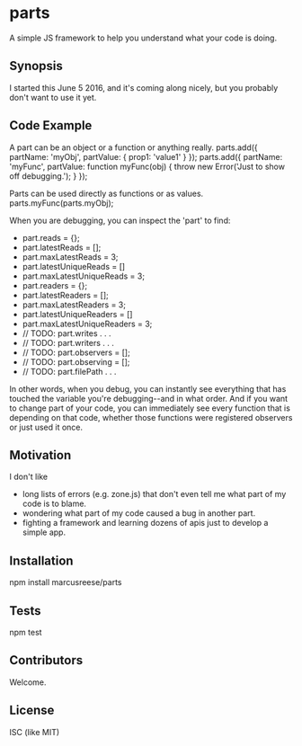 # parts
A simple JS framework to help you understand what your code is doing.

## Synopsis

I started this June 5 2016, and it's coming along nicely, but you probably don't want to use it yet.

## Code Example

A part can be an object or a function or anything really.
    parts.add({
      partName: 'myObj',
      partValue: {
        prop1: 'value1'
      }
    });
    parts.add({
      partName: 'myFunc',
      partValue: function myFunc(obj) {
        throw new Error('Just to show off debugging.');
      }
    });

Parts can be used directly as functions or as values.
    parts.myFunc(parts.myObj);

When you are debugging, you can inspect the 'part' to find:
 - part.reads = {};
 - part.latestReads = [];
 - part.maxLatestReads = 3;
 - part.latestUniqueReads = []
 - part.maxLatestUniqueReads = 3;
 - part.readers = {};
 - part.latestReaders = [];
 - part.maxLatestReaders = 3;
 - part.latestUniqueReaders = []
 - part.maxLatestUniqueReaders = 3;
 - // TODO: part.writes . . .
 - // TODO: part.writers . . .
 - // TODO: part.observers = [];
 - // TODO: part.observing = [];
 - // TODO: part.filePath . . .

 In other words, when you debug, you can instantly see everything that has touched the variable you're debugging--and in what order. And if you want to change part of your code, you can immediately see every function that is depending on that code, whether those functions were registered observers or just used it once.

## Motivation

I don't like
 - long lists of errors (e.g. zone.js) that don't even tell me what part of my code is to blame.
 - wondering what part of my code caused a bug in another part.
 - fighting a framework and learning dozens of apis just to develop a simple app.

## Installation

npm install marcusreese/parts

## Tests

npm test

## Contributors

Welcome.

## License

ISC (like MIT)
